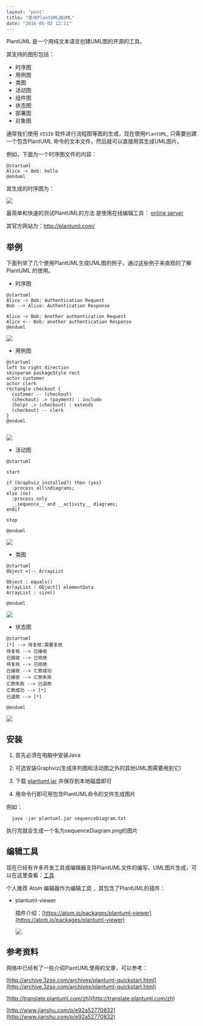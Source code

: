 ```yaml
---
layout: "post"
title: "使用PlantUML画UML"
date: "2016-05-02 12:11"
---
```


PlantUML 是一个用纯文本语言创建UML图的开源的工具。

其支持的图形包括：

* 时序图
* 用例图
* 类图
* 活动图
* 组件图
* 状态图
* 部署图
* 对象图

通常我们使用 ``VISIO`` 软件进行流程图等图的生成，现在使用``PlantUML``, 只需要创建一个包含PlantUML 命令的文本文件，然后就可以直接用其生成UML图片。

例如，下面为一个时序图文件的内容：
```
@startuml
Alice -> Bob: hello
@enduml
```

其生成的时序图为：

![](http://plantuml.com/plantuml/png/SyfFKj2rKt3CoKnELR1Io4ZDoSa70000)

最简单和快速的测试PlantUML的方法 是使用在线编辑工具：
[online server](http://plantuml.com/plantuml/uml/SyfFKj2rKt3CoKnELR1Io4ZDoSa70000)

其官方网站为：http://plantuml.com/

## 举例
下面列举了几个使用PlantUML生成UML图的例子，通过这些例子来直观的了解PlantUML 的使用。

* 时序图

```
@startuml
Alice -> Bob: Authentication Request
Bob --> Alice: Authentication Response

Alice -> Bob: Another authentication Request
Alice <-- Bob: another authentication Response
@enduml
```
![](http://plantuml.com/imgp/sequence.png)

* 用例图

```
@startuml
left to right direction
skinparam packageStyle rect
actor customer
actor clerk
rectangle checkout {
  customer -- (checkout)
  (checkout) .> (payment) : include
  (help) .> (checkout) : extends
  (checkout) -- clerk
}
@enduml


```
![](http://plantuml.com/imgp/usecase_015.png)

* 活动图

```
@startuml

start

if (Graphviz installed?) then (yes)
  :process all\ndiagrams;
else (no)
  :process only
  __sequence__ and __activity__ diagrams;
endif

stop

@enduml

```

![](http://plantuml.com/imgp/activity2_003.png)
* 类图

```
@startuml
Object <|-- ArrayList

Object : equals()
ArrayList : Object[] elementData
ArrayList : size()

@enduml
```

![](http://plantuml.com/imgp/classes_004.png)

* 状态图

```
@startuml
[*] --> 待复核:需要复核
待复核 --> 已接收
已接收 --> 已拒绝
待复核 --> 已拒绝
已接收 --> 汇款成功
已接收 --> 汇款失败
汇款失败 --> 已退款
汇款成功 --> [*]
已退款 --> [*]

@enduml

```

![](http://feidragon.github.io/tower-resources/demo-Class-Diagram.png)


## 安装

1. 首先必须在电脑中安装Java

2. 可选安装Graphviz(生成序列图和活动图之外的其他UML图需要用到它)

3. 下载 [plantuml.jar](http://sourceforge.net/projects/plantuml/files/plantuml.jar/download) 并保存到本地磁盘即可

4. 用命令行即可用包含PlantUML命令的文件生成图片

  例如：
  ```
    java -jar plantuml.jar sequenceDiagram.txt
  ```
  执行完就会生成一个名为sequenceDiagram.png的图片

## 编辑工具

现在已经有许多开发工具或编辑器支持PlantUML文件的编写、UML图片生成，可以在这里查看：[工具](http://plantuml.com/running.html)

个人推荐 Atom 编辑器作为编辑工具 ，其包含了PlantUML的插件：


* plantuml-viewer

  插件介绍：[https://atom.io/packages/plantuml-viewer](https://atom.io/packages/plantuml-viewer)

  ![](https://i.github-camo.com/bb28497b36c99c618a38f3eb114420c699a87833/68747470733a2f2f646c2e64726f70626f7875736572636f6e74656e742e636f6d2f752f31303830393339302f706c616e74756d6c2d7669657765722e676966)

## 参考资料

网络中已经有了一些介绍PlantUML使用的文章，可以参考：

[http://archive.3zso.com/archives/plantuml-quickstart.html](http://archive.3zso.com/archives/plantuml-quickstart.html)

[http://translate.plantuml.com/zh](http://translate.plantuml.com/zh)

[http://www.jianshu.com/p/e92a52770832](http://www.jianshu.com/p/e92a52770832)
